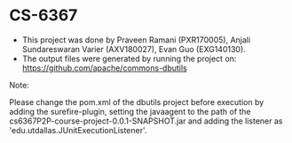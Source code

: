 # CS-6367

- This project was done by Praveen Ramani (PXR170005), Anjali Sundareswaran Varier (AXV180027), Evan Guo (EXG140130).
- The output files were generated by running the project on: https://github.com/apache/commons-dbutils  

Note:

Please change the pom.xml of the dbutils project before execution by adding the surefire-plugin, setting the javaagent to the path of the cs6367P2P-course-project-0.0.1-SNAPSHOT.jar and adding the listener as 'edu.utdallas.JUnitExecutionListener'.

 
